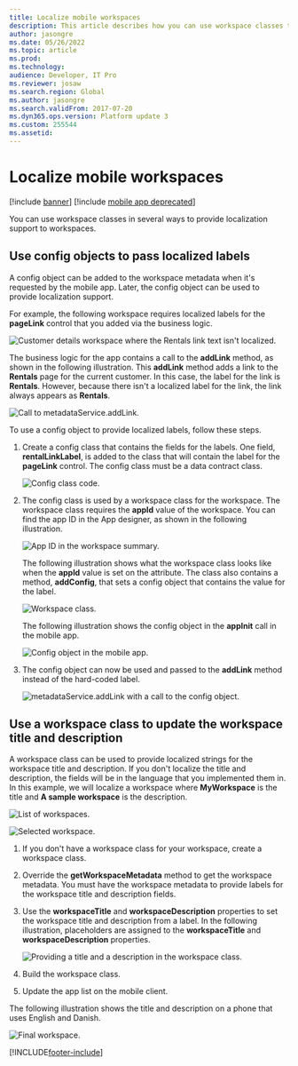 ```yaml
---
title: Localize mobile workspaces
description: This article describes how you can use workspace classes to provide localization support to workspaces.
author: jasongre
ms.date: 05/26/2022
ms.topic: article
ms.prod: 
ms.technology: 
audience: Developer, IT Pro
ms.reviewer: josaw
ms.search.region: Global
ms.author: jasongre
ms.search.validFrom: 2017-07-20
ms.dyn365.ops.version: Platform update 3
ms.custom: 255544
ms.assetid: 
---
```


# Localize mobile workspaces

[!include [banner](../../../includes/banner.md)]
[!include [mobile app deprecated](../../../includes/mobile-app-deprecation-banner.md)]

You can use workspace classes in several ways to provide localization support to workspaces.

## Use config objects to pass localized labels
A config object can be added to the workspace metadata when it's requested by the mobile app. Later, the config object can be used to provide localization support. 

For example, the following workspace requires localized labels for the **pageLink** control that you added via the business logic.

 ![Customer details workspace where the Rentals link text isn't localized.](media/workspace-api/ConfigObjectsPage.png)

The business logic for the app contains a call to the **addLink** method, as shown in the following illustration. This **addLink** method adds a link to the **Rentals** page for the current customer. In this case, the label for the link is **Rentals**. However, because there isn't a localized label for the link, the link always appears as **Rentals**.

![Call to metadataService.addLink.](media/workspace-api/ConfigObjectsBusinessLogicOriginal.png)

To use a config object to provide localized labels, follow these steps.

1. Create a config class that contains the fields for the labels. One field, **rentalLinkLabel**, is added to the class that will contain the label for the **pageLink** control. The config class must be a data contract class.

    ![Config class code.](media/workspace-api/ConfigClass.png)

2. The config class is used by a workspace class for the workspace. The workspace class requires the **appId** value of the workspace. You can find the app ID in the App designer, as shown in the following illustration.

    ![App ID in the workspace summary.](media/workspace-api/ConfigWorkspaceSummary.png)

    The following illustration shows what the workspace class looks like when the **appId** value is set on the attribute. The class also contains a method, **addConfig**, that sets a config object that contains the value for the label.

    ![Workspace class.](media/workspace-api/ConfigWorkspace.png)

    The following illustration shows the config object in the **appInit** call in the mobile app.

    ![Config object in the mobile app.](media/workspace-api/ConfigClientSide.png)

3. The config object can now be used and passed to the **addLink** method instead of the hard-coded label.

    ![metadataService.addLink with a call to the config object.](media/workspace-api/ConfigObjectsBusinessLogicFinal.png)

## Use a workspace class to update the workspace title and description
A workspace class can be used to provide localized strings for the workspace title and description. If you don't localize the title and description, the fields will be in the language that you implemented them in. In this example, we will localize a workspace where **MyWorkspace** is the title and **A sample workspace** is the description.

![List of workspaces.](media/workspace-api/LocalizeWorkspaceTitle.png) 

![Selected workspace.](media/workspace-api/LocalizeWorkspaceOriginal.png)

1. If you don't have a workspace class for your workspace, create a workspace class.
2. Override the **getWorkspaceMetadata** method to get the workspace metadata. You must have the workspace metadata to provide labels for the workspace title and description fields.
3. Use the **workspaceTitle** and **workspaceDescription** properties to set the workspace title and description from a label. In the following illustration, placeholders are assigned to the **workspaceTitle** and **workspaceDescription** properties.

    ![Providing a title and a description in the workspace class.](media/workspace-api/LocalizeWorkspaceClass.png)

4. Build the workspace class.
5. Update the app list on the mobile client.

The following illustration shows the title and description on a phone that uses English and Danish.

![Final workspace.](media/workspace-api/LocalizeWorkspaceFinal.png)


[!INCLUDE[footer-include](../../../../../includes/footer-banner.md)]
